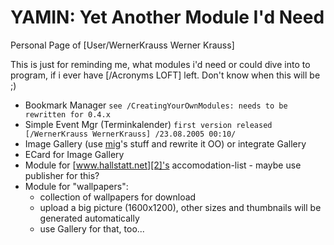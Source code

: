 <!-- Name: User/WernerKrauss/YAMIN -->
<!-- Version: 3 -->
<!-- Last-Modified: 2005/11/15 13:53:00 -->
<!-- Author: werner -->

# YAMIN: Yet Another Module I'd Need

Personal Page of [User/WernerKrauss Werner Krauss]

This is just for reminding me, what modules i'd need or could dive into to program, if i ever have [/Acronyms LOFT] left. Don't know when this will be ;)

  * Bookmark Manager `see /CreatingYourOwnModules: needs to be rewritten for 0.4.x`
  * Simple Event Mgr (Terminkalender) `first version released [/WernerKrauss WernerKrauss] /23.08.2005 00:10/`
  * Image Gallery (use [mig][1]'s stuff and rewrite it OO) or integrate Gallery
  * ECard for Image Gallery
  * Module for [www.hallstatt.net][2]'s accomodation-list - maybe use publisher for this?
  * Module for "wallpapers": 
	* collection of wallpapers for download
	* upload a big picture (1600x1200), other sizes and thumbnails will be generated automatically
	* use Gallery for that, too...

[1]:	http://mig.sourceforge.net
[2]:	http://www.hallstatt.net